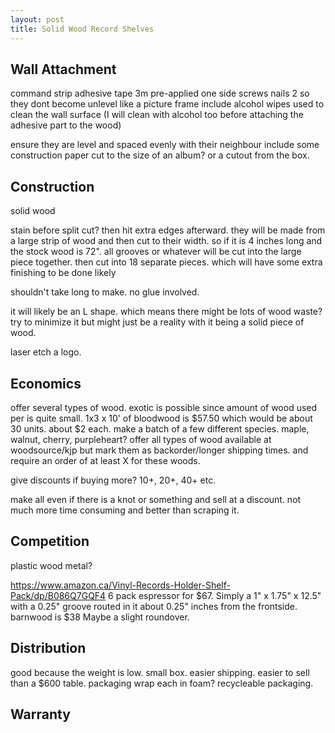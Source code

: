```yaml
---
layout: post
title: Solid Wood Record Shelves
---
```


## Wall Attachment

command strip
adhesive tape 3m pre-applied one side
screws
nails
2 so they dont become unlevel like a picture frame
include alcohol wipes used to clean the wall surface (I will clean with alcohol too before attaching the adhesive part to the wood)

ensure they are level and spaced evenly with their neighbour
include some construction paper cut to the size of an album?
or a cutout from the box.

## Construction

solid wood

stain before split cut? then hit extra edges afterward.
they will be made from a large strip of wood and then cut to their width. so if it is 4 inches long and the stock wood is 72".
all grooves or whatever will be cut into the large piece together. then cut into 18 separate pieces. which will have some extra finishing to be done likely

shouldn't take long to make. no glue involved.

it will likely be an L shape. which means there might be lots of wood waste? try to minimize it but might just be a reality with it being a solid piece of wood.

laser etch a logo.

## Economics

offer several types of wood. exotic is possible since amount of wood used per is quite small.
1x3 x 10' of bloodwood is $57.50 which would be about 30 units. about $2 each.
make a batch of a few different species. maple, walnut, cherry, purpleheart?
offer all types of wood available at woodsource/kjp but mark them as backorder/longer shipping times. and require an order of at least X for these woods.

give discounts if buying more? 10+, 20+, 40+ etc.

make all even if there is a knot or something and sell at a discount. not much more time consuming and better than scraping it.

## Competition

plastic
wood
metal?

<https://www.amazon.ca/Vinyl-Records-Holder-Shelf-Pack/dp/B086Q7GQF4>
6 pack espressor for $67. Simply a 1" x 1.75" x 12.5" with a 0.25" groove routed in it about 0.25" inches from the frontside. 
barnwood is $38
Maybe a slight roundover.

## Distribution

good because the weight is low. small box. easier shipping. easier to sell than a $600 table.
packaging
wrap each in foam?
recycleable packaging.

## Warranty

